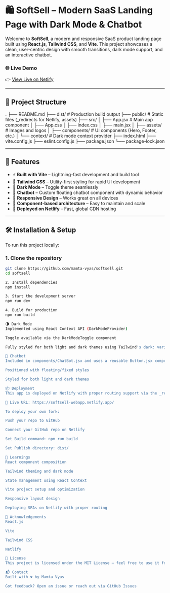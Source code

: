 # 🛍️ SoftSell – Modern SaaS Landing Page with Dark Mode & Chatbot

Welcome to **SoftSell**, a modern and responsive SaaS product landing page built using **React.js**, **Tailwind CSS**, and **Vite**. This project showcases a clean, user-centric design with smooth transitions, dark mode support, and an interactive chatbot.

### 🌐 Live Demo

👉 [View Live on Netlify](https://softsell-webapp.netlify.app/)

---

## 📁 Project Structure

.
├── README.md
├── dist/ # Production build output
├── public/ # Static files (_redirects for Netlify, assets)
├── src/
│ ├── App.jsx # Main app component
│ ├── App.css
│ ├── index.css
│ ├── main.jsx
│ ├── assets/ # Images and logos
│ ├── components/ # UI components (Hero, Footer, etc.)
│ └── context/ # Dark mode context provider
├── index.html
├── vite.config.js
├── eslint.config.js
├── package.json
└── package-lock.json


---

## 🚀 Features

- ⚡ **Built with Vite** – Lightning-fast development and build tool
- 🎨 **Tailwind CSS** – Utility-first styling for rapid UI development
- 🌙 **Dark Mode** – Toggle theme seamlessly
- 🤖 **Chatbot** – Custom floating chatbot component with dynamic behavior
- 📱 **Responsive Design** – Works great on all devices
- 🧩 **Component-based architecture** – Easy to maintain and scale
- 🔗 **Deployed on Netlify** – Fast, global CDN hosting

---

## 🛠️ Installation & Setup

To run this project locally:

### 1. Clone the repository

```bash
git clone https://github.com/mamta-vyas/softsell.git
cd softsell

2. Install dependencies
npm install

3. Start the development server
npm run dev

4. Build for production
npm run build

🌗 Dark Mode
Implemented using React Context API (DarkModeProvider)

Toggle available via the DarkModeToggle component

Fully styled for both light and dark themes using Tailwind's dark: variant

💬 Chatbot
Included in components/ChatBot.jsx and uses a reusable Button.jsx component

Positioned with floating/fixed styles

Styled for both light and dark themes

📦 Deployment
This app is deployed on Netlify with proper routing support via the _redirects file.

🔗 Live URL: https://softsell-webapp.netlify.app/

To deploy your own fork:

Push your repo to GitHub

Connect your GitHub repo on Netlify

Set Build command: npm run build

Set Publish directory: dist/

🧠 Learnings
React component composition

Tailwind theming and dark mode

State management using React Context

Vite project setup and optimization

Responsive layout design

Deploying SPAs on Netlify with proper routing

🙌 Acknowledgements
React.js

Vite

Tailwind CSS

Netlify

📎 License
This project is licensed under the MIT License – feel free to use it for personal or commercial purposes.

📬 Contact
Built with ❤️ by Mamta Vyas

Got feedback? Open an issue or reach out via GitHub Issues